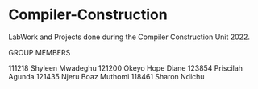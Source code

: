 # Compiler-Construction
LabWork and Projects done during the Compiler Construction Unit 2022.

GROUP MEMBERS

111218 Shyleen Mwadeghu
121200 Okeyo Hope Diane
123854 Priscilah Agunda
121435 Njeru Boaz Muthomi
118461 Sharon Ndichu
